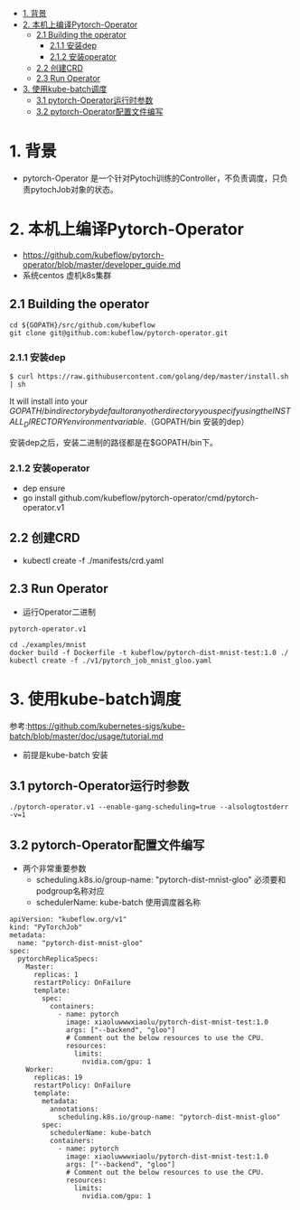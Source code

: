 <!-- TOC -->

- [1. 背景](#1-背景)
- [2. 本机上编译Pytorch-Operator](#2-本机上编译pytorch-operator)
    - [2.1 Building the operator](#21-building-the-operator)
        - [2.1.1 安装dep](#211-安装dep)
        - [2.1.2 安装operator](#212-安装operator)
    - [2.2 创建CRD](#22-创建crd)
    - [2.3 Run Operator](#23-run-operator)
- [3. 使用kube-batch调度](#3-使用kube-batch调度)
    - [3.1 pytorch-Operator运行时参数](#31-pytorch-operator运行时参数)
    - [3.2 pytorch-Operator配置文件编写](#32-pytorch-operator配置文件编写)

<!-- /TOC -->

# 1. 背景
* pytorch-Operator 是一个针对Pytoch训练的Controller，不负责调度，只负责pytochJob对象的状态。

# 2. 本机上编译Pytorch-Operator
* https://github.com/kubeflow/pytorch-operator/blob/master/developer_guide.md
* 系统centos 虚机k8s集群
## 2.1 Building the operator
```
cd ${GOPATH}/src/github.com/kubeflow
git clone git@github.com:kubeflow/pytorch-operator.git
```
### 2.1.1 安装dep
```
$ curl https://raw.githubusercontent.com/golang/dep/master/install.sh | sh
```
It will install into your $GOPATH/bin directory by default or any other directory you specify using the INSTALL_DIRECTORY environment variable.（$GOPATH/bin 安装的dep）

安装dep之后，安装二进制的路径都是在$GOPATH/bin下。

### 2.1.2 安装operator

* dep ensure
* go install github.com/kubeflow/pytorch-operator/cmd/pytorch-operator.v1

## 2.2 创建CRD
* kubectl create -f ./manifests/crd.yaml

## 2.3 Run Operator
* 运行Operator二进制
```
pytorch-operator.v1
```

```
cd ./examples/mnist
docker build -f Dockerfile -t kubeflow/pytorch-dist-mnist-test:1.0 ./
kubectl create -f ./v1/pytorch_job_mnist_gloo.yaml
```

# 3. 使用kube-batch调度
参考:https://github.com/kubernetes-sigs/kube-batch/blob/master/doc/usage/tutorial.md
* 前提是kube-batch 安装

## 3.1 pytorch-Operator运行时参数
```
./pytorch-operator.v1 --enable-gang-scheduling=true --alsologtostderr -v=1
```
## 3.2 pytorch-Operator配置文件编写
* 两个非常重要参数
    * scheduling.k8s.io/group-name: "pytorch-dist-mnist-gloo" 必须要和podgroup名称对应
    * schedulerName: kube-batch 使用调度器名称
```
apiVersion: "kubeflow.org/v1"
kind: "PyTorchJob"
metadata:
  name: "pytorch-dist-mnist-gloo"
spec:
  pytorchReplicaSpecs:
    Master:
      replicas: 1
      restartPolicy: OnFailure
      template:
        spec:
          containers:
            - name: pytorch
              image: xiaoluwwwxiaolu/pytorch-dist-mnist-test:1.0
              args: ["--backend", "gloo"]
              # Comment out the below resources to use the CPU.
              resources: 
                limits:
                  nvidia.com/gpu: 1
    Worker:
      replicas: 19
      restartPolicy: OnFailure
      template:
        metadata:
          annotations:
            scheduling.k8s.io/group-name: "pytorch-dist-mnist-gloo"
        spec:
          schedulerName: kube-batch
          containers: 
            - name: pytorch
              image: xiaoluwwwxiaolu/pytorch-dist-mnist-test:1.0
              args: ["--backend", "gloo"]
              # Comment out the below resources to use the CPU.
              resources: 
                limits:
                  nvidia.com/gpu: 1
```
